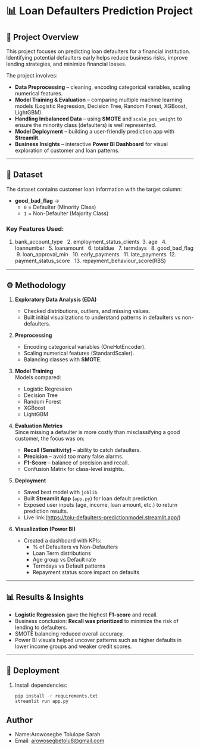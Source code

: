 # 📊 Loan Defaulters Prediction Project  

## 📌 Project Overview  
This project focuses on predicting loan defaulters for a financial institution. Identifying potential defaulters early helps reduce business risks, improve lending strategies, and minimize financial losses.  

The project involves:  
- **Data Preprocessing** – cleaning, encoding categorical variables, scaling numerical features.  
- **Model Training & Evaluation** – comparing multiple machine learning models (Logistic Regression, Decision Tree, Random Forest, XGBoost, LightGBM).  
- **Handling Imbalanced Data** – using **SMOTE** and `scale_pos_weight` to ensure the minority class (defaulters) is well represented.  
- **Model Deployment** – building a user-friendly prediction app with **Streamlit**.  
- **Business Insights** – interactive **Power BI Dashboard** for visual exploration of customer and loan patterns.  

---

## 🧾 Dataset  
The dataset contains customer loan information with the target column:  

- **good_bad_flag** →  
  - `0` = Defaulter (Minority Class)  
  - `1` = Non-Defaulter (Majority Class)  

### Key Features Used:  
 1. bank_account_type 
 2. employment_status_clients
 3. age 
 4. loannumber 
 5. loanamount 
 6. totaldue 
 7. termdays 
 8. good_bad_flag
 9. loan_approval_min 
 10. early_payments 
 11. late_payments
 12. payment_status_score 
 13.  repayment_behaviour_score(RBS) 

---

## ⚙️ Methodology  

1. **Exploratory Data Analysis (EDA)**  
   - Checked distributions, outliers, and missing values.  
   - Built initial visualizations to understand patterns in defaulters vs non-defaulters.  

2. **Preprocessing**  
   - Encoding categorical variables (OneHotEncoder).  
   - Scaling numerical features (StandardScaler).  
   - Balancing classes with **SMOTE**.  

3. **Model Training**  
   Models compared:  
   - Logistic Regression  
   - Decision Tree  
   - Random Forest  
   - XGBoost  
   - LightGBM  

4. **Evaluation Metrics**  
   Since missing a defaulter is more costly than misclassifying a good customer, the focus was on:  
   - **Recall (Sensitivity)** – ability to catch defaulters.  
   - **Precision** – avoid too many false alarms.  
   - **F1-Score** – balance of precision and recall.  
   - Confusion Matrix for class-level insights.  

5. **Deployment**  
   - Saved best model with `joblib`.  
   - Built **Streamlit App** (`app.py`) for loan default prediction.  
   - Exposed user inputs (age, income, loan amount, etc.) to return prediction results.
   - Live link:(https://tolu-defaulters-predictionmodel.streamlit.app/)
6. **Visualization (Power BI)**  
   - Created a dashboard with KPIs:  
     - % of Defaulters vs Non-Defaulters  
     - Loan Term distributions  
     - Age group vs Default rate  
     - Termdays vs Default patterns  
     - Repayment status score impact on defaults  

---

## 📊 Results & Insights  
- **Logistic Regression** gave the highest **F1-score** and recall.  
- Business conclusion: **Recall was prioritized** to minimize the risk of lending to defaulters.  
- SMOTE balancing reduced overall accuracy.  
- Power BI visuals helped uncover patterns such as higher defaults in lower income groups and weaker credit scores.  

---

## 🚀 Deployment  

1. Install dependencies:  
   ```bash
   pip install -r requirements.txt
   streamlit run app.py
   
## Author
- Name:Arowosegbe Tolulope Sarah
- Email: arowosegbetolu8@gmail.com

